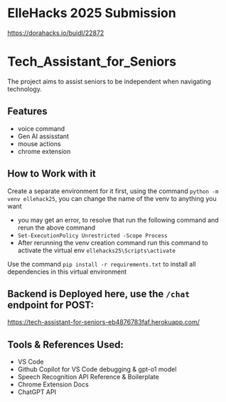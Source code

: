 # ElleHacks 2025 Submission 
https://dorahacks.io/buidl/22872
# Tech_Assistant_for_Seniors
The project aims to assist seniors to be independent when navigating technology. 
## Features
- voice command
- Gen AI assisstant
- mouse actions
- chrome extension
## How to Work with it
Create a separate environment for it first, using the command `python -m venv ellehack25`, you can change the name of the venv to anything you want
- you may get an error, to resolve that run the following command and rerun the above command
- `Set-ExecutionPolicy Unrestricted -Scope Process`
- After rerunning the venv creation command run this command to activate the virtual env `ellehacks25\Scripts\activate`

Use the command `pip install -r requirements.txt` to install all dependencies in this virtual environment
## Backend is Deployed here, use the `/chat` endpoint for POST:
https://tech-assistant-for-seniors-eb4876783faf.herokuapp.com/
## Tools & References Used:
- VS Code
- Github Copilot for VS Code debugging & gpt-o1 model
- Speech Recognition API Reference & Boilerplate
- Chrome Extension Docs
- ChatGPT API
